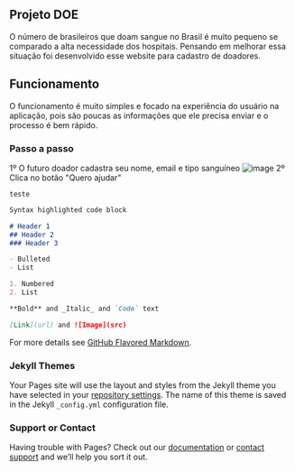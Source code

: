 ## Projeto DOE

O número de brasileiros que doam sangue no Brasil é muito pequeno se comparado a alta necessidade dos hospitais.
Pensando em melhorar essa situação foi desenvolvido esse website para cadastro de doadores. 

## Funcionamento

O funcionamento é muito simples e focado na experiência do usuário na aplicação, pois são poucas as informações que ele precisa enviar e o processo é bem rápido.

### Passo a passo
1º O futuro doador cadastra seu nome, email e tipo sanguíneo
![image](https://imgur.com/30RaTWH)
2º Clica no botão "Quero ajudar"

```
teste

```

```markdown
Syntax highlighted code block

# Header 1
## Header 2
### Header 3

- Bulleted
- List

1. Numbered
2. List

**Bold** and _Italic_ and `Code` text

[Link](url) and ![Image](src)
```

For more details see [GitHub Flavored Markdown](https://guides.github.com/features/mastering-markdown/).

### Jekyll Themes

Your Pages site will use the layout and styles from the Jekyll theme you have selected in your [repository settings](https://github.com/JVictor07/Project-DOE/settings). The name of this theme is saved in the Jekyll `_config.yml` configuration file.

### Support or Contact

Having trouble with Pages? Check out our [documentation](https://help.github.com/categories/github-pages-basics/) or [contact support](https://github.com/contact) and we’ll help you sort it out.
